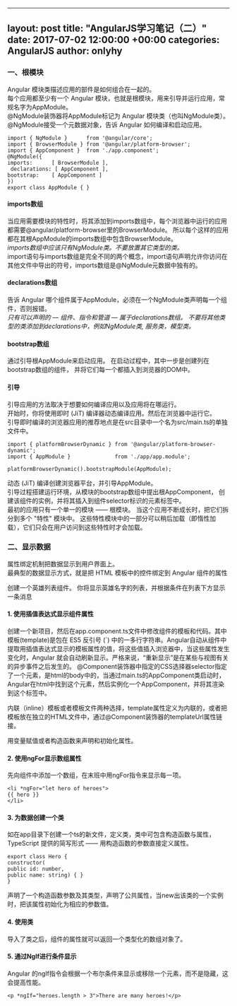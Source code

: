 
---
layout: post
title:  "AngularJS学习笔记（二）"
date:   2017-07-02 12:00:00 +00:00
categories: AngularJS
author: onlyhy
---

### 一、根模块
   Angular 模块类描述应用的部件是如何组合在一起的。  
   每个应用都至少有一个 Angular 模块，也就是根模块，用来引导并运行应用，常规名字为AppModule。  
   @NgModule装饰器将AppModule标记为 Angular 模块类（也叫NgModule类）。 @NgModule接受一个元数据对象，告诉 Angular 如何编译和启动应用。  

    import { NgModule }      from '@angular/core';
    import { BrowserModule } from '@angular/platform-browser';
    import { AppComponent }  from './app.component';
    @NgModule({
    imports:      [ BrowserModule ],
     declarations: [ AppComponent ],
    bootstrap:    [ AppComponent ]
    })
    export class AppModule { }

#### imports数组  
   当应用需要模块的特性时，将其添加到imports数组中，每个浏览器中运行的应用都需要@angular/platform-browser里的BrowserModule。 所以每个这样的应用都在其根AppModule的imports数组中包含BrowserModule。  
  *imports数组中应该只有NgModule类。不要放置其它类型的类。*   
  import语句与imports数组是完全不同的两个概念，import语句声明允许你访问在其他文件中导出的符号，imports数组是@NgModule元数据中独有的。  

#### declarations数组  
   告诉 Angular 哪个组件属于AppModule，必须在一个NgModule类声明每一个组件，否则报错。  
   *只有可以声明的 — 组件、指令和管道 — 属于declarations数组。 不要将其他类型的类添加到declarations中，例如NgModule类, 服务类，模型类。*  

#### bootstrap数组
   通过引导根AppModule来启动应用。 在启动过程中，其中一步是创建列在bootstrap数组的组件， 并将它们每一个都插入到浏览器的DOM中。

#### 引导
   引导应用的方法取决于想要如何编译应用以及应用将在哪运行。  
   开始时，你将使用即时 (JiT) 编译器动态编译应用。然后在浏览器中运行它。  
   引导即时编译的浏览器应用的推荐地点是在src目录中一个名为src/main.ts的单独文件中。  

    import { platformBrowserDynamic } from '@angular/platform-browser-dynamic';
    import { AppModule }              from './app/app.module';
    
    platformBrowserDynamic().bootstrapModule(AppModule);  

   动态 (JiT) 编译创建浏览器平台，并引导AppModule。  
   引导过程搭建运行环境，从模块的bootstrap数组中提出根AppComponent， 创建该组件的实例，并将其插入到组件selector标识的元素标签中。  
   最初的应用只有一个单一的模块 —— 根模块。 当这个应用不断成长时，把它们拆分到多个 "特性" 模块中。 这些特性模块中的一部分可以稍后加载（即惰性加载），它们只会在用户访问到这些特性时才会加载。  


### 二、显示数据  
   属性绑定机制把数据显示到用户界面上。  
   最典型的数据显示方式，就是把 HTML 模板中的控件绑定到 Angular 组件的属性  

   创建一个英雄列表组件。 你将显示英雄名字的列表，并根据条件在列表下方显示一条消息 

#### 1. 使用插值表达式显示组件属性 
   创建一个新项目，然后在app.component.ts文件中修改组件的模板和代码。其中模板(template)是包在 ES5 反引号 (`) 中的一多行字符串。Angular自动从组件中提取用插值表达式显示的模板属性的值，将这些值插入浏览器中，当这些属性发生变化时，Angular 就会自动刷新显示。严格来说，“重新显示”是在某些与视图有关的异步事件之后发生的。
   @Component装饰器中指定的CSS选择器selector指定了一个元素，是html的body中的，当通过main.ts的AppComponent类启动时，Angular在html中找到这个元素，然后实例化一个AppComponent，并将其渲染到这个标签中。  
    
   内联（inline）模板或者模板文件两种选择，template属性定义为内联的，或者把模板放在独立的HTML文件中，通过@Component装饰器的templateUrl属性链接。

   用变量赋值或者构造函数来声明和初始化属性。

#### 2. 使用ngFor显示数组属性 
   先向组件中添加一个数组，在末班中用ngFor指令来显示每一项。

    <li *ngFor="let hero of heroes">
    {{ hero }}
    </li>

#### 3. 为数据创建一个类
   如在app目录下创建一个ts的新文件，定义类，类中可包含构造函数与属性，TypeScript 提供的简写形式 —— 用构造函数的参数直接定义属性。  

    export class Hero {
    constructor(
    public id: number,
    public name: string) { }
    }

   声明了一个构造函数参数及其类型，声明了公共属性，当new出该类的一个实例时，把该属性初始化为相应的参数值。

#### 4. 使用类  
   导入了类之后，组件的属性就可以返回一个类型化的数组对象了。

#### 5. 通过Nglf进行条件显示  
   Angular 的ngIf指令会根据一个布尔条件来显示或移除一个元素，而不是隐藏，这会提高性能。

    <p *ngIf="heroes.length > 3">There are many heroes!</p>
